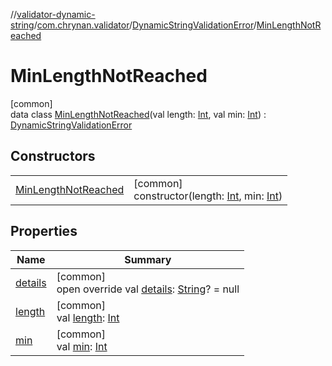 //[validator-dynamic-string](../../../../index.md)/[com.chrynan.validator](../../index.md)/[DynamicStringValidationError](../index.md)/[MinLengthNotReached](index.md)

# MinLengthNotReached

[common]\
data class [MinLengthNotReached](index.md)(val length: [Int](https://kotlinlang.org/api/latest/jvm/stdlib/kotlin/-int/index.html), val min: [Int](https://kotlinlang.org/api/latest/jvm/stdlib/kotlin/-int/index.html)) : [DynamicStringValidationError](../index.md)

## Constructors

| | |
|---|---|
| [MinLengthNotReached](-min-length-not-reached.md) | [common]<br>constructor(length: [Int](https://kotlinlang.org/api/latest/jvm/stdlib/kotlin/-int/index.html), min: [Int](https://kotlinlang.org/api/latest/jvm/stdlib/kotlin/-int/index.html)) |

## Properties

| Name | Summary |
|---|---|
| [details](../details.md) | [common]<br>open override val [details](../details.md): [String](https://kotlinlang.org/api/latest/jvm/stdlib/kotlin/-string/index.html)? = null |
| [length](length.md) | [common]<br>val [length](length.md): [Int](https://kotlinlang.org/api/latest/jvm/stdlib/kotlin/-int/index.html) |
| [min](min.md) | [common]<br>val [min](min.md): [Int](https://kotlinlang.org/api/latest/jvm/stdlib/kotlin/-int/index.html) |
